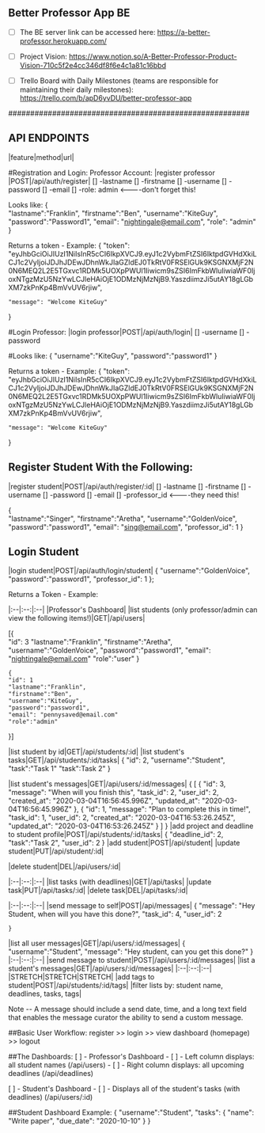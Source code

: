 ## Better Professor App BE 

- [ ] The BE server link can be accessed here: https://a-better-professor.herokuapp.com/

- [ ] Project Vision: https://www.notion.so/A-Better-Professor-Product-Vision-710c5f2e4cc346df8f6e4c1a81c16bbd

- [ ] Trello Board with Daily Milestones (teams are responsible for maintaining their daily milestones): https://trello.com/b/apD6yvDU/better-professor-app

#######################################################

## API ENDPOINTS ##
|feature|method|url|

#Registration and Login: Professor Account: 
|register professor |POST|/api/auth/register|
[] -lastname
[] -firstname
[] -username
[] -password
[] -email
[] -role: admin <----don't forget this!

Looks like: 
{   
	"lastname":"Franklin",
	"firstname":"Ben",
	"username":"KiteGuy",
	"password":"Password1",
	"email": "nightingale@email.com",
	"role": "admin"
}

Returns a token - Example:
{
    "token": "eyJhbGciOiJIUzI1NiIsInR5cCI6IkpXVCJ9.eyJ1c2VybmFtZSI6IktpdGVHdXkiLCJ1c2VyIjoiJDJhJDEwJDhnWkJIaGZldEJ0TkRtV0FRSElGUk9KSGNXMjF2N0N6MEQ2L2E5TGxvc1RDMk5UOXpPWUl1Iiwicm9sZSI6ImFkbWluIiwiaWF0IjoxNTgzMzU5NzYwLCJleHAiOjE1ODMzNjMzNjB9.YaszdiimzJi5utAY18gLGbXM7zkPnKp4BmVvUV6rjiw",
    
    "message": "Welcome KiteGuy"
}

#Login Professor:
|login professor|POST|/api/auth/login|
[] -username
[] -password

#Looks like: 
{
	"username":"KiteGuy",
	"password":"password1"
}

Returns a token - Example:
{
    "token": "eyJhbGciOiJIUzI1NiIsInR5cCI6IkpXVCJ9.eyJ1c2VybmFtZSI6IktpdGVHdXkiLCJ1c2VyIjoiJDJhJDEwJDhnWkJIaGZldEJ0TkRtV0FRSElGUk9KSGNXMjF2N0N6MEQ2L2E5TGxvc1RDMk5UOXpPWUl1Iiwicm9sZSI6ImFkbWluIiwiaWF0IjoxNTgzMzU5NzYwLCJleHAiOjE1ODMzNjMzNjB9.YaszdiimzJi5utAY18gLGbXM7zkPnKp4BmVvUV6rjiw",
    
    "message": "Welcome KiteGuy"
}

## Register Student With the Following:
|register student|POST|/api/auth/register/:id|
[] -lastname
[] -firstname
[] -username
[] -password
[] -email
[] -professor_id <----they need this!

{   
	"lastname":"Singer",
	"firstname":"Aretha",
	"username":"GoldenVoice",
	"password":"password1",
	"email": "sing@email.com",
	"professor_id": 1
}



## Login Student
|login student|POST|/api/auth/login/student|
{
    "username":"GoldenVoice",
    "password":"password1",
    "professor_id": 1
};

Returns a Token - Example:



|:--|:--:|:--|
|Professor's Dashboard|
|list students (only professor/admin can view the following items!)|GET|/api/users|

  [{   
    "id": 3
	"lastname":"Franklin",
	"firstname":"Aretha",
	"username":"GoldenVoice",
	"password":"password1",
	"email": "nightingale@email.com"
    "role":"user"
}

    {   
    "id": 1
	"lastname":"Franklin",
	"firstname":"Ben",
	"username":"KiteGuy",
	"password":"password1",
	"email": "pennysaved@email.com"
    "role":"admin"
}]

|list student by id|GET|/api/students/:id|
|list student's tasks|GET|/api/students/:id/tasks|
    {
        "id": 2,
        "username":"Student",
        "task":"Task 1"
        "task":Task 2"
    }

|list student's messages|GET|/api/users/:id/messages|
    {
        [
    {
        "id": 3,
        "message": "When will you finish this",
        "task_id": 2,
        "user_id": 2,
        "created_at": "2020-03-04T16:56:45.996Z",
        "updated_at": "2020-03-04T16:56:45.996Z"
    },
    {
        "id": 1,
        "message": "Plan to complete this in time!",
        "task_id": 1,
        "user_id": 2,
        "created_at": "2020-03-04T16:53:26.245Z",
        "updated_at": "2020-03-04T16:53:26.245Z"
    }
]
    }
|add project and deadline to student profile|POST|/api/students/:id/tasks|
    {
	"deadline_id": 2,
	"task":"Task 2",
	"user_id": 2
    }
|add student|POST|/api/student|
|update student|PUT|/api/student/:id|

|delete student|DEL|/api/users/:id|

|:--|:--:|:--|
|list tasks (with deadlines)|GET|/api/tasks|
|update task|PUT|/api/tasks/:id|
|delete task|DEL|/api/tasks/:id|

|:--|:--:|:--|
|send message to self|POST|/api/messages|
    {
	"message": "Hey Student, when will you have this done?",
	"task_id": 4,
	"user_id": 2

    }
|list all user messages|GET|/api/users/:id/messages|
    {
        "username":"Student",
        "message": "Hey student, can you get this done?"
    }
|:--|:--:|:--|
|send message to student|POST|/api/users/:id/messages|
|list a student's messages|GET|/api/users/:id/messages|
|:--|:--:|:--|
|STRETCH|STRETCH|STRETCH|
|add tags to student|POST|/api/students/:id/tags|
|filter lists by: student name, deadlines, tasks, tags|


Note -- A message should include a send date, time, and a long text field that enables the message curator the ability to send a custom message.


##Basic User Workflow: 
register >> login >> view dashboard (homepage) >> logout

##The Dashboards:
[ ] - Professor's Dashboard 
    - [ ] - Left column displays: all student names (/api/users)
    - [ ] - Right column displays: all upcoming deadlines (/api/deadlines)

[ ] - Student's Dashboard
    - [ ] - Displays all of the student's tasks (with deadlines) (/api/users/:id)

##Student Dashboard Example:
{
    "username":"Student",
    "tasks": {
        "name": "Write paper",
        "due_date": "2020-10-10"
    }
}